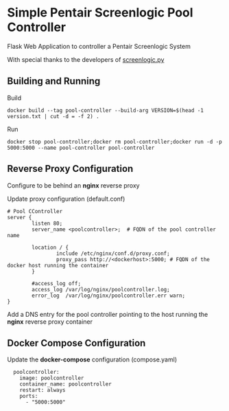 # Simple Pentair Screenlogic Pool Controller

Flask Web Application to controller a Pentair Screenlogic System

With special thanks to the developers of [screenlogic.py](https://github.com/dieselrabbit/screenlogicpy/tree/master)


## Building and Running

Build
```
docker build --tag pool-controller --build-arg VERSION=$(head -1 version.txt | cut -d = -f 2) .
```

Run
```
docker stop pool-controller;docker rm pool-controller;docker run -d -p 5000:5000 --name pool-controller pool-controller
```

## Reverse Proxy Configuration

Configure to be behind an **nginx** reverse proxy

Update proxy configuration (default.conf)
```
# Pool CController
server {
        listen 80;
        server_name <poolcontroller>;  # FQDN of the pool controller name

        location / {
                include /etc/nginx/conf.d/proxy.conf;
                proxy_pass http://<dockerhost>:5000; # FQDN of the docker host running the container
        }

        #access_log off;
        access_log /var/log/nginx/poolcontroller.log;
        error_log  /var/log/nginx/poolcontroller.err warn;
}
```

Add a DNS entry for the pool controller pointing to the host running the **nginx** reverse proxy container

## Docker Compose Configuration

Update the **docker-compose** configuration (compose.yaml)
```
  poolcontroller:
    image: poolcontroller
    container_name: poolcontroller
    restart: always
    ports:
      - "5000:5000"
```
